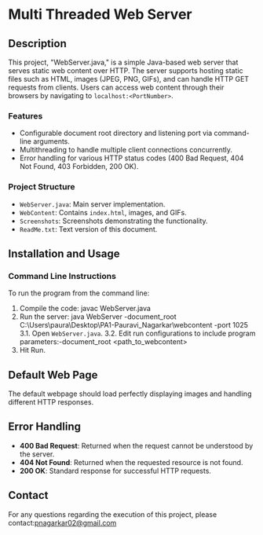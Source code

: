 # Multi Threaded Web Server

## Description
This project, "WebServer.java," is a simple Java-based web server that serves static web content over HTTP. The server supports hosting static files such as HTML, images (JPEG, PNG, GIFs), and can handle HTTP GET requests from clients. Users can access web content through their browsers by navigating to `localhost:<PortNumber>`.

### Features
- Configurable document root directory and listening port via command-line arguments.
- Multithreading to handle multiple client connections concurrently.
- Error handling for various HTTP status codes (400 Bad Request, 404 Not Found, 403 Forbidden, 200 OK).

### Project Structure
- `WebServer.java`: Main server implementation.
- `WebContent`: Contains `index.html`, images, and GIFs.
- `Screenshots`: Screenshots demonstrating the functionality.
- `ReadMe.txt`: Text version of this document.

## Installation and Usage

### Command Line Instructions
To run the program from the command line:
1. Compile the code: javac WebServer.java
2. Run the server: java WebServer -document_root C:\Users\paura\Desktop\PA1-Pauravi_Nagarkar\webcontent -port 1025
3.1. Open `WebServer.java`.
3.2. Edit run configurations to include program parameters:-document_root <path_to_webcontent>
3. Hit Run.

## Default Web Page
The default webpage should load perfectly displaying images and handling different HTTP responses.

## Error Handling
- **400 Bad Request**: Returned when the request cannot be understood by the server.
- **404 Not Found**: Returned when the requested resource is not found.
- **200 OK**: Standard response for successful HTTP requests.

## Contact
For any questions regarding the execution of this project, please contact:pnagarkar02@gmail.com
